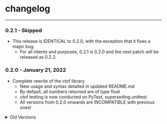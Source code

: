 # changelog
***

### 0.2.1 - Skipped
* This release is IDENTICAL to 0.2.0, with the exception that it fixes a major bug.
  * For all intents and purposes, 0.2.1 is 0.2.0 and the next patch will be released
    as 0.2.2.

### 0.2.0 - January 21, 2022
* Complete rewrite of the ctof library
  * New usage and syntax detailed in updated README.md
  * By default, all numbers returned are of type float
  * ctof testing is now conducted on PyTest, superseding unittest
  * All versions from 0.2.0 onwards are INCOMPATIBLE with previous ones!

<details><summary>Old Versions</summary>

### 0.1.81 - November 24, 2021
* Fixed error in version() function
* Otherwise, still identical to 0.1.8

### 0.1.80 - November 24, 2021
* PyPI has SOMEHOW messed up the release history
    * 0.1.8 has been re-released as 0.1.80
    * Re-released due to a PyPI bug


### 0.1.8 - November 24, 2021
* Parameters with invalid types are now handled by
  raising a TypeError (e.g. calling the function with
  a string parameter)
* Added header documentation to show up as help.
     * Input `help(ctof)`
* New function `version()` - just prints the lib version

### 0.1.75 - November 17, 2021
* FIXED CRITICAL ISSUE PRESENT IN 0.1.7
    * USE 0.1.75 INSTEAD OF 0.1.7

### 0.1.7 - November 17, 2021
* ctof now supports Kelvin to Celsius/Fahrenheit conversion
    * View the readme for more details

### 0.1.6 - November 13, 2021
* IMPORTANT PATCH: Moved the codebase to `__init__.py`
    * ctof must now be imported as `import ctof`
	* Change your code if it has been made pre-0.1.6

### 0.1.5 - November 11, 2021
* I forgot to change a thing in 0.1.4
    * It has been deleted, but the name couldn't be reused
    * Therefore, 0.1.4 has been re-released as 0.1.5

### 0.1.4 - November 11, 2021
* Very minor patch - added project url

### 0.1.3 - November 11, 2021
* Fixed a circular import error with the tests
    * Tests can now be run directly, instead of running from the command line.
    * The test filename has been changed: `python -m unittest -v tests/ctof-tests.py`

### 0.1.2 - November 8, 2021
* NEW: Kelvin conversion
    * Syntax: ctof.kel(value, temptype)
    * Valid temptypes: "C", "F"
    * Example: `ctof.kel(0, "C")`

### 0.1.1 - November 7, 2021
* Explicitly disallow non-operable data types to be passed as params (e.g. str)
* Other miscellaneous changes
</details>